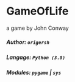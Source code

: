 # GameOfLife
a game by John Conway

##### Author: `origersh`
##### Langage: `Python (3.8)`
##### Modules: `pygame` | `sys`
